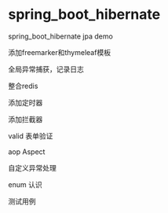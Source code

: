 # spring_boot_hibernate
spring_boot_hibernate jpa demo

添加freemarker和thymeleaf模板

全局异常捕获，记录日志

整合redis

添加定时器

添加拦截器

valid 表单验证

aop Aspect

自定义异常处理

enum 认识

测试用例
